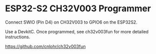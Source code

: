 # ESP32-S2 CH32V003 Programmer

Connect SWIO (Pin D4) on CH32V003 to GPIO6 on the ESP32S2.

Use a DevkitC. Once programmed, see ch32v003fun for more detailed instructions.

https://github.com/cnlohr/ch32v003fun


